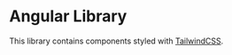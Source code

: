 # Angular Library

This library contains components styled with [TailwindCSS](https://tailwindcss.com).
